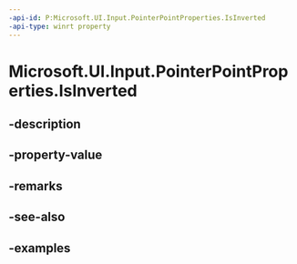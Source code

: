 ```yaml
---
-api-id: P:Microsoft.UI.Input.PointerPointProperties.IsInverted
-api-type: winrt property
---
```


# Microsoft.UI.Input.PointerPointProperties.IsInverted

<!--
public bool IsInverted { get; }
-->

## -description
## -property-value

## -remarks

## -see-also

## -examples
